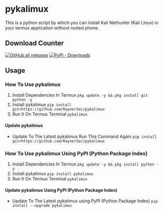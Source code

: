 # pykalimux
This is a python script by which you can install Kali Nethunter (Kali Linux) in your termux application without rooted phone.

## Download Counter
<p align="left">
<a href="https://github.com/RaynerSec/pykalimux/releases/latest"><img alt="GitHub all releases" src="https://img.shields.io/github/downloads/RaynerSec/pykalimux/total?label=GITHUB%20DOWNLOADS&style=for-the-badge"></a>
<a href="https://pypi.org/project/pykalimux"><img alt="PyPI - Downloads" src="https://img.shields.io/pypi/dm/pykalimux?label=PYPI%20DOWNLOADS&style=for-the-badge"></a>
</p>

## Usage
### How To Use pykalimux
1. Install Dependencies In Termux `pkg update -y && pkg install git python -y`
2. Install pykalimux `pip install git+https://github.com/RaynerSec/pykalimux`
3. Run It On Termux Terminal `pykalimux`
#### Update pykalimux
- Update To The Latest pykalimux Run This Command Again `pip install git+https://github.com/RaynerSec/pykalimux`
### How To Use pykalimux Using PyPI (Python Package Index)
1. Install Dependencies In Termux `pkg update -y && pkg install python -y`
2. Install pykalimux `pip install pykalimux`
3. Run It On Termux Terminal `pykalimux`
#### Update pykalimux Using PyPI (Python Package Index)
- Update To The Latest pykalimux using PyPI (Python Package Index) `pip install --upgrade pykalimux`
